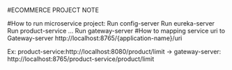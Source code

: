 #ECOMMERCE PROJECT NOTE#How to run microservice project:Run config-serverRun eureka-serverRun product-service...Run gateway-server#How to mapping service uri to Gateway-serverhttp://localhost:8765/{application-name}/uriEx: product-service:http://localhost:8080/product/limit-> gateway-server: http://localhost:8765/product-service/product/limit